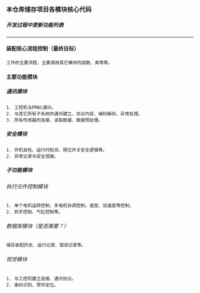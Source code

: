### 本仓库储存项目各模块核心代码
##### 开发过程中更新功能列表
---
#### 装配核心流程控制（**最终目标**）   
    工作的主要流程，主要调用其它模块的函数、类等等。
#### 主要功能模块
##### 通讯模块
    1. 工控机与PMAC通讯。
    2. 与其它所有子系统的通讯建立、协议内容、编码解码、异常处理。
    3. 所有传感器的连接、读取数据、数据预处理。
##### 安全模块
    1. 开机自检、运行时检测、限位开关安全逻辑等。
    2. 异常记录与安全措施。
##### 子功能模块
###### 执行元件控制模块
    1. 单个电机运转控制、多电机协调控制，速度、加速度等控制。
    2. 抓手控制、气缸控制等。
###### 数据库模块（是否需要？）
    储存装配历史、运行记录、错误记录等。
###### 视觉模块
    1. 与工控机建立连接、通讯协议。
    2. 条码识别、零件定位。

